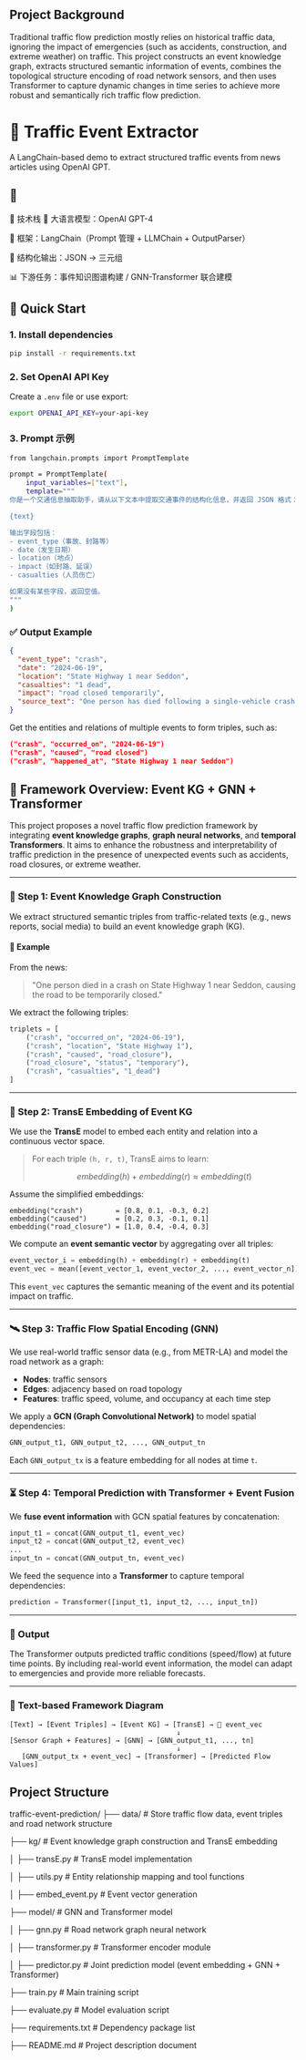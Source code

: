 ## Project Background

Traditional traffic flow prediction mostly relies on historical traffic data, ignoring the impact of emergencies (such as accidents, construction, and extreme weather) on traffic. This project constructs an event knowledge graph, extracts structured semantic information of events, combines the topological structure encoding of road network sensors, and then uses Transformer to capture dynamic changes in time series to achieve more robust and semantically rich traffic flow prediction.

# 🚦 Traffic Event Extractor

A LangChain-based demo to extract structured traffic events from news articles using OpenAI GPT.

## 📌 
🔧 技术栈
💬 大语言模型：OpenAI GPT-4


🔗 框架：LangChain（Prompt 管理 + LLMChain + OutputParser）

🧱 结构化输出：JSON → 三元组

📊 下游任务：事件知识图谱构建 / GNN-Transformer 联合建模

## 🏁 Quick Start

### 1. Install dependencies
```bash
pip install -r requirements.txt
```

### 2. Set OpenAI API Key
Create a `.env` file or use export:
```bash
export OPENAI_API_KEY=your-api-key
```

### 3.  Prompt 示例
```bash
from langchain.prompts import PromptTemplate

prompt = PromptTemplate(
    input_variables=["text"],
    template="""
你是一个交通信息抽取助手，请从以下文本中提取交通事件的结构化信息，并返回 JSON 格式：

{text}

输出字段包括：
- event_type（事故、封路等）
- date（发生日期）
- location（地点）
- impact（如封路、延误）
- casualties（人员伤亡）

如果没有某些字段，返回空值。
"""
)

```

### ✅ Output Example

```json
{
  "event_type": "crash",
  "date": "2024-06-19",
  "location": "State Highway 1 near Seddon",
  "casualties": "1 dead",
  "impact": "road closed temporarily",
  "source_text": "One person has died following a single-vehicle crash..."
}
```
Get the entities and relations of multiple events to form triples, such as:

```json
("crash", "occurred_on", "2024-06-19")
("crash", "caused", "road closed")
("crash", "happened_at", "State Highway 1 near Seddon")
```



## 🧠 Framework Overview: Event KG + GNN + Transformer

This project proposes a novel traffic flow prediction framework by integrating **event knowledge graphs**, **graph neural networks**, and **temporal Transformers**. It aims to enhance the robustness and interpretability of traffic prediction in the presence of unexpected events such as accidents, road closures, or extreme weather.

---

### 🔗 Step 1: Event Knowledge Graph Construction

We extract structured semantic triples from traffic-related texts (e.g., news reports, social media) to build an event knowledge graph (KG).

#### 📝 Example

From the news:
> "One person died in a crash on State Highway 1 near Seddon, causing the road to be temporarily closed."

We extract the following triples:

```python
triplets = [
    ("crash", "occurred_on", "2024-06-19"),
    ("crash", "location", "State Highway 1"),
    ("crash", "caused", "road_closure"),
    ("road_closure", "status", "temporary"),
    ("crash", "casualties", "1_dead")
]
```

---

### 🧊 Step 2: TransE Embedding of Event KG

We use the **TransE** model to embed each entity and relation into a continuous vector space.

> For each triple `(h, r, t)`, TransE aims to learn:
> ```math
>     embedding(h) + embedding(r) ≈ embedding(t)
> ```

Assume the simplified embeddings:

```text
embedding("crash")        = [0.8, 0.1, -0.3, 0.2]
embedding("caused")       = [0.2, 0.3, -0.1, 0.1]
embedding("road_closure") = [1.0, 0.4, -0.4, 0.3]
```

We compute an **event semantic vector** by aggregating over all triples:

```python
event_vector_i = embedding(h) + embedding(r) + embedding(t)
event_vec = mean([event_vector_1, event_vector_2, ..., event_vector_n])
```

This `event_vec` captures the semantic meaning of the event and its potential impact on traffic.

---

### 🛰️ Step 3: Traffic Flow Spatial Encoding (GNN)

We use real-world traffic sensor data (e.g., from METR-LA) and model the road network as a graph:

- **Nodes**: traffic sensors
- **Edges**: adjacency based on road topology
- **Features**: traffic speed, volume, and occupancy at each time step

We apply a **GCN (Graph Convolutional Network)** to model spatial dependencies:

```python
GNN_output_t1, GNN_output_t2, ..., GNN_output_tn
```

Each `GNN_output_tx` is a feature embedding for all nodes at time `t`.

---

### ⏳ Step 4: Temporal Prediction with Transformer + Event Fusion

We **fuse event information** with GCN spatial features by concatenation:

```python
input_t1 = concat(GNN_output_t1, event_vec)
input_t2 = concat(GNN_output_t2, event_vec)
...
input_tn = concat(GNN_output_tn, event_vec)
```

We feed the sequence into a **Transformer** to capture temporal dependencies:

```python
prediction = Transformer([input_t1, input_t2, ..., input_tn])
```

---

### 🔮 Output

The Transformer outputs predicted traffic conditions (speed/flow) at future time points. By including real-world event information, the model can adapt to emergencies and provide more reliable forecasts.

---

### 📌 Text-based Framework Diagram

```
[Text] → [Event Triples] → [Event KG] → [TransE] → 🧩 event_vec
                                         ↓
[Sensor Graph + Features] → [GNN] → [GNN_output_t1, ..., tn]
                                         ↓
   [GNN_output_tx + event_vec] → [Transformer] → [Predicted Flow Values]
```

## Project Structure

traffic-event-prediction/
├── data/ # Store traffic flow data, event triples and road network structure

├── kg/ # Event knowledge graph construction and TransE embedding

│ ├── transE.py # TransE model implementation

│ ├── utils.py # Entity relationship mapping and tool functions

│ ├── embed_event.py # Event vector generation

├── model/ # GNN and Transformer model

│ ├── gnn.py # Road network graph neural network

│ ├── transformer.py # Transformer encoder module

│ ├── predictor.py # Joint prediction model (event embedding + GNN + Transformer)

├── train.py # Main training script

├── evaluate.py # Model evaluation script

├── requirements.txt # Dependency package list

├── README.md # Project description document


